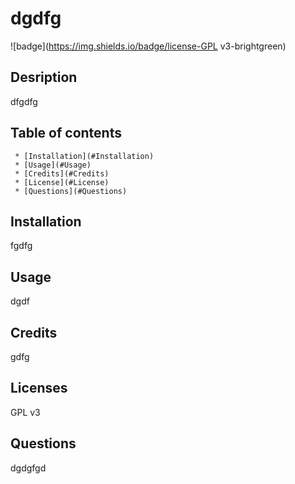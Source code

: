 # dgdfg
  ![badge](https://img.shields.io/badge/license-GPL v3-brightgreen)<br />
  ## Desription 
 dfgdfg
  ## Table of contents
     * [Installation](#Installation)
     * [Usage](#Usage)
     * [Credits](#Credits)
     * [License](#License)
     * [Questions](#Questions)
  ## Installation 
 fgdfg
  ## Usage 
 dgdf
  ## Credits 
 gdfg
  ## Licenses 
 GPL v3
  ## Questions
 dgdgfgd


